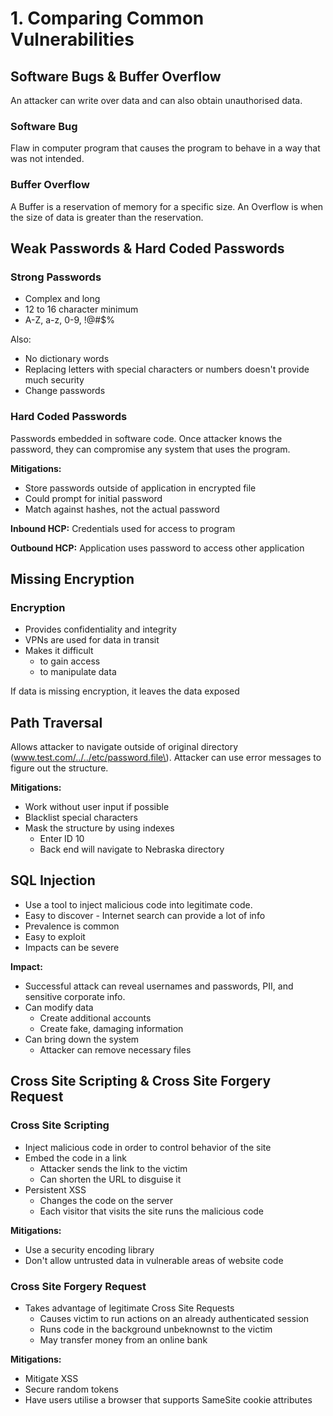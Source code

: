 # 1. Comparing Common Vulnerabilities

## Software Bugs & Buffer Overflow

An attacker can write over data and can also obtain unauthorised data.

### Software Bug

Flaw in computer program that causes the program to behave in a way that was not intended.

### Buffer Overflow

A Buffer is a reservation of memory for a specific size. An Overflow is when the size of data is greater than the reservation.

## Weak Passwords & Hard Coded Passwords

### Strong Passwords

* Complex and long
* 12 to 16 character minimum
* A-Z, a-z, 0-9, !@\#$%

Also:

* No dictionary words
* Replacing letters with special characters or numbers doesn't provide much security
* Change passwords

### Hard Coded Passwords

Passwords embedded in software code. Once attacker knows the password, they can compromise any system that uses the program.

**Mitigations:**

* Store passwords outside of application in encrypted file
* Could prompt for initial password
* Match against hashes, not the actual password

**Inbound HCP:** Credentials used for access to program

**Outbound HCP:** Application uses password to access other application

## Missing Encryption

### Encryption

* Provides confidentiality and integrity
* VPNs are used for data in transit
* Makes it difficult
  * to gain access
  * to manipulate data

If data is missing encryption, it leaves the data exposed

## Path Traversal

Allows attacker to navigate outside of original directory \(www.test.com/../../etc/password.file\). Attacker can use error messages to figure out the structure.

**Mitigations:**

* Work without user input if possible
* Blacklist special characters
* Mask the structure by using indexes
  * Enter ID 10
  * Back end will navigate to Nebraska directory

## SQL Injection

* Use a tool to inject malicious code into legitimate code.
* Easy to discover - Internet search can provide a lot of info
* Prevalence is common
* Easy to exploit
* Impacts can be severe

**Impact:**

* Successful attack can reveal usernames and passwords, PII, and sensitive corporate info.
* Can modify data
  * Create additional accounts
  * Create fake, damaging information
* Can bring down the system
  * Attacker can remove necessary files

## Cross Site Scripting & Cross Site Forgery Request

### Cross Site Scripting

* Inject malicious code in order to control behavior of the site
* Embed the code in a link
  * Attacker sends the link to the victim
  * Can shorten the URL to disguise it
* Persistent XSS
  * Changes the code on the server
  * Each visitor that visits the site runs the malicious code

**Mitigations:**

* Use a security encoding library
* Don't allow untrusted data in vulnerable areas of website code

### Cross Site Forgery Request

* Takes advantage of legitimate Cross Site Requests
  * Causes victim to run actions on an already authenticated session
  * Runs code in the background unbeknownst to the victim
  * May transfer money from an online bank

**Mitigations:**

* Mitigate XSS
* Secure random tokens
* Have users utilise a browser that supports SameSite cookie attributes

